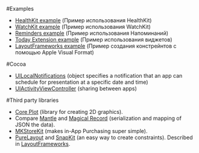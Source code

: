 #Examples

* [HealthKit example](/BloodyProject) (Пример использования HealthKit)
* [WatchKit example](/RemindersWidget) (Пример использования WatchKit)
* [Reminders example](/RemindersWidget) (Пример использования Напоминаний)
* [Today Extension example](/RemindersWidget) (Пример использования виджетов)
* [LayoutFrameworks example](/LayoutFrameworks) (Пример создания констрейнтов с помощью Apple Visual Format)

#Cocoa

* [UILocalNotifications](https://developer.apple.com/library/ios/documentation/iPhone/Reference/UILocalNotification_Class/) (object specifies a notification that an app can schedule for presentation at a specific date and time)
* [UIActivityViewController](https://developer.apple.com/library/prerelease/ios/documentation/UIKit/Reference/UIActivityViewController_Class/) (sharing between apps)

#Third party libraries

* [Core Plot](https://github.com/core-plot/core-plot) (library for creating 2D graphics).
* Compare [Mantle](https://github.com/Mantle/Mantle) and [Magical Record](https://github.com/MagicalPanda/MagicalRecord) (serialization and mapping of JSON the data).
* [MKStoreKit](https://github.com/MugunthKumar/MKStoreKit) (makes in-App Purchasing super simple).
* [PureLayout](https://github.com/PureLayout/PureLayout) and [SnapKit](http://snapkit.io) (an easy way to create constraints). Described in [LayoutFrameworks](/LayoutFrameworks).
